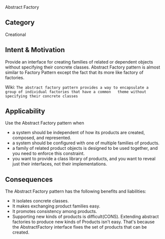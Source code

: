 Abstract Factory

## Category
Creational

## Intent & Motivation
Provide an interface for creating families of related or dependent
objects without specifying their concrete classes. 
Abstract Factory pattern is almost similar to Factory Pattern except the fact that its more like factory of factories. 

Wiki: `The abstract factory pattern provides a way to encapsulate a group of individual factories that have a common  
theme without specifying their concrete classes`

## Applicability
Use the Abstract Factory pattern when
- a system should be independent of how its products are created, composed, and
represented.
- a system should be configured with one of multiple families of products.
- a family of related product objects is designed to be used together, and you need
to enforce this constraint.
- you want to provide a class library of products, and you want to reveal just their
interfaces, not their implementations. 

## Consequences
The Abstract Factory pattern has the following benefits and liabilities:
- It isolates concrete classes. 
- It makes exchanging product families easy. 
- It promotes consistency among products. 
- Supporting new kinds of products is difficult(CONS). Extending abstract factories to
produce new kinds of Products isn't easy. That's because the AbstractFactory
interface fixes the set of products that can be created.